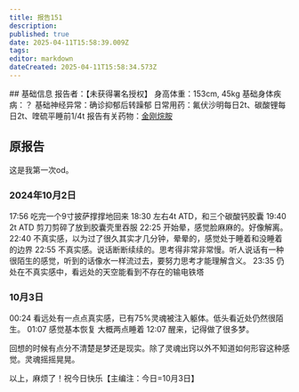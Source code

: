 ```yaml
---
title: 报告151
description: 
published: true
date: 2025-04-11T15:58:39.009Z
tags: 
editor: markdown
dateCreated: 2025-04-11T15:58:34.573Z
---
```


﻿## 基础信息
报告者：【未获得署名授权】
身高体重：153cm, 45kg
基础身体疾病：？
基础神经异常：确诊抑郁后转躁郁
日常用药：氟伏沙明每日2t、碳酸锂每日2t、喹硫平睡前1/4t 
报告有关药物：[金刚烷胺](/drug/ATD)

## 原报告
这是我第一次od。
### 2024年10月2日
17:56 吃完一个9寸披萨撑撑地回来
18:30 左右4t ATD，和三个碳酸钙胶囊
19:40 2t ATD 剪刀剪碎了放到胶囊壳里吞服
22:25 开始晕，感觉脸麻麻的。好像解离。
22:40 不真实感，以为过了很久其实才几分钟，晕晕的，感觉处于睡着和没睡着的边界
22:55 不真实感。说话断断续续的。思考得非常非常慢。听人说话有一种很陌生的感觉，听到的话像水一样流过去，要努力思考才能理解含义。
23:35 仍处在不真实感中，看远处的天空能看到不存在的输电铁塔
### 10月3日
00:24 看远处有一点点真实感，已有75%灵魂被注入躯体。低头看近处仍然很陌生。
01:07 感觉基本恢复
大概两点睡着
12:07 醒来，记得做了很多梦。

回想的时候有点分不清楚是梦还是现实。除了灵魂出窍以外不知道如何形容这种感觉。灵魂摇摇晃晃。

以上，麻烦了！祝今日快乐【主编注：今日=10月3日】